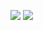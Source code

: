[![](https://img.shields.io/badge/docs-stable-blue.svg)](https://VitorLorencone.github.io/Mingal.jl/stable)
[![](https://img.shields.io/badge/docs-dev-blue.svg)](https://VitorLorencone.github.io/Mingal.jl/dev)